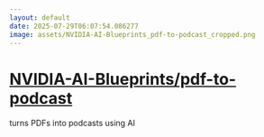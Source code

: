 ```yaml
---
layout: default
date: 2025-07-29T06:07:54.086277
image: assets/NVIDIA-AI-Blueprints_pdf-to-podcast_cropped.png
---
```


# [NVIDIA-AI-Blueprints/pdf-to-podcast](https://github.com/NVIDIA-AI-Blueprints/pdf-to-podcast)

turns PDFs into podcasts using AI
